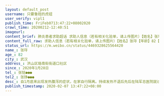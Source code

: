 ```yaml
---
layout: default_post
username: 只要鲁班的虎妞
user_verify: vipl1
publish_time: FriFeb0713:47:22+08002020
crawl_time: 20200212-12:40:51
imageurl: 
content_brief: 肺炎患者求助超话 求助人信息（若有相关化验单，请上传图片）【姓名】张垺【年龄】82【所在城市】武汉【所在小区、社区】洪山区珞南街街道口社区【详细地址】武汉市洪山区珞南街道街道口1-1 13号武珞路小学旁老教委【患病时间】2020年1月28日【联系方式】张铭 ●●●【其他紧急联系人 ...全文
content_full_raw: 求助人信息（若有相关化验单，请上传图片）【姓名】张垺【年龄】82【所在城市】武汉【所在小区、社区】洪山区珞南街街道口社区【详细地址】武汉市洪山区珞南街道街道口1-113号武珞路小学旁老教委【患病时间】2020年1月28日【联系方式】张铭●●●【其他紧急联系人】张铮●●●【病情描述】自1月底来出现发热腹泻的症状，在家自行隔离。持续发热不退后先后在陆军总医院就诊，并在荣军医院进行核酸检测，但一直未收到结果。两天前于七医院进行CT检查，显示肺部严重感染，弥漫分布磨玻璃影，打针后情况未能改善并出现呼吸困难症状。考虑到年事已高，并伴有高血压等基础性疾病，希望得到入院救治！家中另外还有76岁老人，也出现疑似症状，需要隔离收治！东莞·御景花园
status_url: https://m.weibo.cn/status/4469328625564420
name_: 张垺
age_: 82
city_: 武汉
address_: 洪山区珞南街街道口社区
since_: 2020年1月28日
tel_: 张铭●●●
tel2_: 张铮●●●
desc_: 自1月底来出现发热腹泻的症状，在家自行隔离。持续发热不退后先后在陆军总医院就诊，并在荣军医院进行核酸检测，但一直未收到结果。两天前于七医院进行CT检查，显示肺部严重感染，弥漫分布磨玻璃影，打针后情况未能改善并出现呼吸困难症状。考虑到年事已高，并伴有高血压等基础性疾病，希望得到入院救治！家中另外还有76岁老人，也出现疑似症状，需要隔离收治！东莞·御景花园
publish_timestamp: 2020-02-07 13:47:22+08:00
---
```

